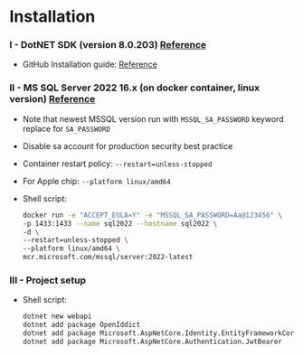 # Installation

### I - DotNET SDK (version 8.0.203) [Reference](https://dotnet.microsoft.com/en-us/download)
- GitHub Installation guide: [Reference](https://github.com/dotnet/core/blob/main/release-notes/8.0/install.md)

### II - MS SQL Server 2022 16.x (on docker container, linux version) [Reference](https://learn.microsoft.com/en-us/sql/linux/quickstart-install-connect-docker?view=sql-server-ver16&tabs=cli&pivots=cs1-bash)

- Note that newest MSSQL version run with `MSSQL_SA_PASSWORD` keyword replace for `SA_PASSWORD`
- Disable sa account for production security best practice
- Container restart policy:  `--restart=unless-stopped`
- For Apple chip: `--platform linux/amd64`
- Shell script:

    ```sh
    docker run -e "ACCEPT_EULA=Y" -e "MSSQL_SA_PASSWORD=Aa@123456" \
    -p 1433:1433 --name sql2022 --hostname sql2022 \
    -d \
    --restart=unless-stopped \
    --platform linux/amd64 \
    mcr.microsoft.com/mssql/server:2022-latest
    ```

### III - Project setup

- Shell script:

    ```sh
    dotnet new webapi
    dotnet add package OpenIddict
    dotnet add package Microsoft.AspNetCore.Identity.EntityFrameworkCore
    dotnet add package Microsoft.AspNetCore.Authentication.JwtBearer
    ```
